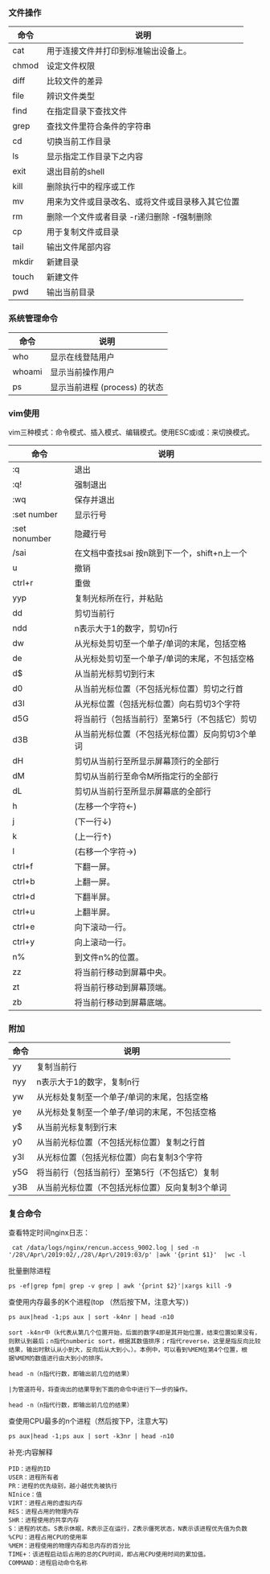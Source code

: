 ### 文件操作

| 命令  | 说明                                             |
| ----- | ------------------------------------------------ |
| cat   | 用于连接文件并打印到标准输出设备上。             |
| chmod | 设定文件权限                                     |
| diff  | 比较文件的差异                                   |
| file  | 辨识文件类型                                     |
| find  | 在指定目录下查找文件                             |
| grep  | 查找文件里符合条件的字符串                       |
| cd    | 切换当前工作目录                                 |
| ls    | 显示指定工作目录下之内容                         |
| exit  | 退出目前的shell                                  |
| kill  | 删除执行中的程序或工作                           |
| mv    | 用来为文件或目录改名、或将文件或目录移入其它位置 |
| rm    | 删除一个文件或者目录 -r递归删除 -f强制删除       |
| cp    | 用于复制文件或目录                               |
| tail  | 输出文件尾部内容                                 |
| mkdir | 新建目录                                         |
| touch | 新建文件                                         |
| pwd   | 输出当前目录                                     |

### 系统管理命令

| 命令   | 说明                          |
| ------ | ----------------------------- |
| who    | 显示在线登陆用户              |
| whoami | 显示当前操作用户              |
| ps     | 显示当前进程 (process) 的状态 |

### vim使用

vim三种模式：命令模式、插入模式、编辑模式。使用ESC或i或：来切换模式。

| 命令          | 说明                                            |
| ------------- | ----------------------------------------------- |
| :q            | 退出                                            |
| :q!           | 强制退出                                        |
| :wq           | 保存并退出                                      |
| :set number   | 显示行号                                        |
| :set nonumber | 隐藏行号                                        |
| /sai          | 在文档中查找sai 按n跳到下一个，shift+n上一个    |
| u             | 撤销                                            |
| ctrl+r        | 重做                                            |
| yyp           | 复制光标所在行，并粘贴                          |
| dd            | 剪切当前行                                      |
| ndd           | n表示大于1的数字，剪切n行                       |
| dw            | 从光标处剪切至一个单子/单词的末尾，包括空格     |
| de            | 从光标处剪切至一个单子/单词的末尾，不包括空格   |
| d$            | 从当前光标剪切到行末                            |
| d0            | 从当前光标位置（不包括光标位置）剪切之行首      |
| d3l           | 从光标位置（包括光标位置）向右剪切3个字符       |
| d5G           | 将当前行（包括当前行）至第5行（不包括它）剪切   |
| d3B           | 从当前光标位置（不包括光标位置）反向剪切3个单词 |
| dH            | 剪切从当前行至所显示屏幕顶行的全部行            |
| dM            | 剪切从当前行至命令M所指定行的全部行             |
| dL            | 剪切从当前行至所显示屏幕底的全部行              |
| h             | (左移一个字符←)                                 |
| j             | (下一行↓)                                       |
| k             | (上一行↑)                                       |
| l             | (右移一个字符→)                                 |
| ctrl+f        | 下翻一屏。                                      |
| ctrl+b        | 上翻一屏。                                      |
| ctrl+d        | 下翻半屏。                                      |
| ctrl+u        | 上翻半屏。                                      |
| ctrl+e        | 向下滚动一行。                                  |
| ctrl+y        | 向上滚动一行。                                  |
| n%            | 到文件n%的位置。                                |
| zz            | 将当前行移动到屏幕中央。                        |
| zt            | 将当前行移动到屏幕顶端。                        |
| zb            | 将当前行移动到屏幕底端。                        |

### 附加

| 命令 | 说明                                            |
| ---- | ----------------------------------------------- |
| yy   | 复制当前行                                      |
| nyy  | n表示大于1的数字，复制n行                       |
| yw   | 从光标处复制至一个单子/单词的末尾，包括空格     |
| ye   | 从光标处复制至一个单子/单词的末尾，不包括空格   |
| y$   | 从当前光标复制到行末                            |
| y0   | 从当前光标位置（不包括光标位置）复制之行首      |
| y3l  | 从光标位置（包括光标位置）向右复制3个字符       |
| y5G  | 将当前行（包括当前行）至第5行（不包括它）复制   |
| y3B  | 从当前光标位置（不包括光标位置）反向复制3个单词 |

### 复合命令

查看特定时间nginx日志：

```
 cat /data/logs/nginx/rencun.access_9002.log | sed -n '/28\/Apr\/2019:02/,/28\/Apr\/2019:03/p' |awk '{print $1}'  |wc -l
```

批量删除进程

```
ps -ef|grep fpm| grep -v grep | awk '{print $2}'|xargs kill -9
```

查使用内存最多的K个进程(top （然后按下M，注意大写）)

```
ps aux|head -1;ps aux | sort -k4nr | head -n10

sort -k4nr中（k代表从第几个位置开始，后面的数字4即是其开始位置，结束位置如果没有，则默认到最后；n指代numberic sort，根据其数值排序；r指代reverse，这里是指反向比较结果，输出时默认从小到大，反向后从大到小。）。本例中，可以看到%MEM在第4个位置，根据%MEM的数值进行由大到小的排序。

head -n（n指代行数，即输出前几位的结果）

|为管道符号，将查询出的结果导到下面的命令中进行下一步的操作。

head -n（n指代行数，即输出前几位的结果）
```

查使用CPU最多的n个进程（然后按下P，注意大写)

```
ps aux|head -1;ps aux | sort -k3nr | head -n10
```

补充:内容解释

```
PID：进程的ID
USER：进程所有者
PR：进程的优先级别，越小越优先被执行
NInice：值
VIRT：进程占用的虚拟内存
RES：进程占用的物理内存
SHR：进程使用的共享内存
S：进程的状态。S表示休眠，R表示正在运行，Z表示僵死状态，N表示该进程优先值为负数
%CPU：进程占用CPU的使用率
%MEM：进程使用的物理内存和总内存的百分比
TIME+：该进程启动后占用的总的CPU时间，即占用CPU使用时间的累加值。
COMMAND：进程启动命令名称
```